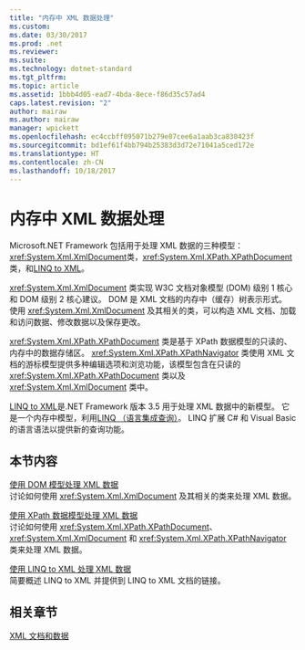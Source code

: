 ```yaml
---
title: "内存中 XML 数据处理"
ms.custom: 
ms.date: 03/30/2017
ms.prod: .net
ms.reviewer: 
ms.suite: 
ms.technology: dotnet-standard
ms.tgt_pltfrm: 
ms.topic: article
ms.assetid: 1bbb4d05-ead7-4bda-8ece-f86d35c57ad4
caps.latest.revision: "2"
author: mairaw
ms.author: mairaw
manager: wpickett
ms.openlocfilehash: ec4ccbff095071b279e07cee6a1aab3ca830423f
ms.sourcegitcommit: bd1ef61f4bb794b25383d3d72e71041a5ced172e
ms.translationtype: HT
ms.contentlocale: zh-CN
ms.lasthandoff: 10/18/2017
---
```

# <a name="processing-xml-data-in-memory"></a>内存中 XML 数据处理
Microsoft.NET Framework 包括用于处理 XML 数据的三种模型：<xref:System.Xml.XmlDocument>类，<xref:System.Xml.XPath.XPathDocument>类，和[LINQ to XML](http://msdn.microsoft.com/library/f0fe21e9-ee43-4a55-b91a-0800e5782c13)。  
  
 <xref:System.Xml.XmlDocument> 类实现 W3C 文档对象模型 (DOM) 级别 1 核心和 DOM 级别 2 核心建议。 DOM 是 XML 文档的内存中（缓存）树表示形式。 使用 <xref:System.Xml.XmlDocument> 及其相关的类，可以构造 XML 文档、加载和访问数据、修改数据以及保存更改。  
  
 <xref:System.Xml.XPath.XPathDocument> 类是基于 XPath 数据模型的只读的、内存中的数据存储区。 <xref:System.Xml.XPath.XPathNavigator> 类使用 XML 文档的游标模型提供多种编辑选项和浏览功能，该模型包含在只读的 <xref:System.Xml.XPath.XPathDocument> 类以及 <xref:System.Xml.XmlDocument> 类中。  
  
 [LINQ to XML](http://msdn.microsoft.com/library/f0fe21e9-ee43-4a55-b91a-0800e5782c13)是.NET Framework 版本 3.5 用于处理 XML 数据中的新模型。 它是一个内存中模型，利用[LINQ （语言集成查询）](http://msdn.microsoft.com/library/a73c4aec-5d15-4e98-b962-1274021ea93d)。 LINQ 扩展 C# 和 Visual Basic 的语言语法以提供新的查询功能。  
  
## <a name="in-this-section"></a>本节内容  
 [使用 DOM 模型处理 XML 数据](../../../../docs/standard/data/xml/process-xml-data-using-the-dom-model.md)  
 讨论如何使用 <xref:System.Xml.XmlDocument> 及其相关的类来处理 XML 数据。  
  
 [使用 XPath 数据模型处理 XML 数据](../../../../docs/standard/data/xml/process-xml-data-using-the-xpath-data-model.md)  
 讨论如何使用 <xref:System.Xml.XPath.XPathDocument>、<xref:System.Xml.XmlDocument> 和 <xref:System.Xml.XPath.XPathNavigator> 类来处理 XML 数据。  
  
 [使用 LINQ to XML 处理 XML 数据](../../../../docs/standard/data/xml/process-xml-data-using-linq-to-xml.md)  
 简要概述 LINQ to XML 并提供到 LINQ to XML 文档的链接。  
  
## <a name="related-sections"></a>相关章节  
 [XML 文档和数据](../../../../docs/standard/data/xml/index.md)
